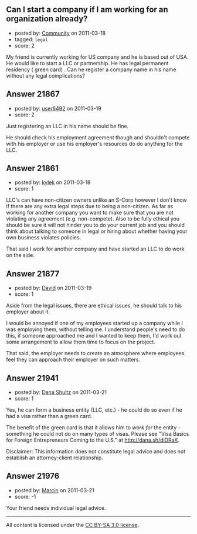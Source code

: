 ## Can I start a company if I am working for an organization already?

- posted by: [Community](https://stackexchange.com/users/-1/-1-community) on 2011-03-18
- tagged: `legal`
- score: 2

My friend is currently working for US company and he is based out of USA. He would like to start a LLC or partnership. He has legal permanent residency ( green card) . Can he register a company name in his name without any legal complications?


## Answer 21867

- posted by: [user6492](https://stackexchange.com/users/-1/6492-user6492) on 2011-03-19
- score: 2

Just registering an LLC in his name should be fine.

He should check his employment agreement though and shouldn't compete with his employer or use his employer's resources do do anything for the LLC.


## Answer 21861

- posted by: [kylek](https://stackexchange.com/users/-1/8746-kylek) on 2011-03-18
- score: 1

LLC's can have non-citizen owners unlike an S-Corp however I don't know if there are any extra legal steps due to being a non-citizen. As far as working for another company you want to make sure that you are not violating any agreement (e.g. non-compete). Also to be fully ethical you should be sure it will not hinder you to do your current job and you should think about talking to someone in legal or hiring about whether having your own business violates policies.

That said I work for another company and have started an LLC to do work on the side.


## Answer 21877

- posted by: [David](https://stackexchange.com/users/-1/5460-david) on 2011-03-19
- score: 1

Aside from the legal issues, there are ethical issues, he should talk to his employer about it.

I would be annoyed if one of my employees started up a company while I was employing them, without telling me. I understand people's need to do this, if someone approached me and I wanted to keep them, I'd work out some arrangement to allow them time to focus on the project.

That said, the employer needs to create an atmosphere where employees feel they can approach their employer on such matters.


## Answer 21941

- posted by: [Dana Shultz](https://stackexchange.com/users/-1/1841-dana-shultz) on 2011-03-21
- score: 1

Yes, he can form a business entity (LLC, etc.) - he could do so even if he had a visa rather than a green card.

The benefit of the green card is that it allows him to *work for* the entity - something he could not do on many types of visas. Please see "Visa Basics for Foreign Entrepreneurs Coming to the U.S." at http://dana.sh/diDRaK.

Disclaimer: This information does not constitute legal advice and does not establish an attorney-client relationship.


## Answer 21976

- posted by: [Marcin](https://stackexchange.com/users/-1/8798-marcin) on 2011-03-21
- score: -1

Your friend needs individual legal advice.



---

All content is licensed under the [CC BY-SA 3.0 license](https://creativecommons.org/licenses/by-sa/3.0/).
